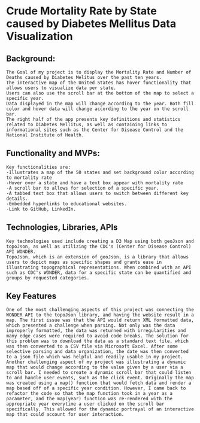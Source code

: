 # Crude Mortality Rate by State caused by Diabetes Mellitus Data Visualization

## Background: 
    The Goal of my project is to display the Mortality Rate and Number of Deaths caused by Diabetes Melitus over the past ten years. 
    The interactive map of the United States has hover functionality that allows users to visualize data per state.
    Users can also use the scroll bar at the bottom of the map to select a specific year.
    Data displayed in the map will change according to the year. Both fill color and hover data will change according to the year on the scroll bar.
    The right half of the app presents key definitions and statistics related to Diabetes Mellitus, as well as containing links to informational sites such as the Center for Disease Control and the National Institute of Health.

## Functionality and MVPs:
    Key functionalities are:
    -Illustrates a map of the 50 states and set background color according to mortality rate 
    -Hover over a state and have a text box appear with mortality rate
    -A scroll bar to allows for selection of a specific year. 
    -A tabbed text box that allows users to switch between different key details. 
    -Embedded hyperlinks to educational websites.
    -Link to GitHub, LinkedIn. 

<!-- ## Wireframe: 
![JS_Webframe](https://user-images.githubusercontent.com/107147187/184403472-8aa51e1d-9bcc-4924-a9f5-7e885460fba6.png) -->

## Technologies, Libraries, APIs
    Key technologies used include creating a D3 Map using both geoJson and topoJson, as well as utilizing the CDC's (Center for Disease Control) API WONDER.
    TopoJson, which is an extension of geoJson, is a library that allows users to depict maps as specific shapes and grants ease in illustrating topographical representations. When combined with an API such as CDC's WONDER, data for a specific state can be quantified and groups by requested categories. 

## Key Features
    One of the most challenging aspects of this project was connecting the WONDER API to the topoJson library, and having the website result in a map. The first issue was that the API would return XML formatted data, which presented a challenge when parsing. Not only was the data improperly formatted, the data was returned with irregularities and many edge cases were required to avoid code breaks. The solution for this problem was to download the data as a standard text file, which was then converted to a CSV file via Microsoft Excel. After some selective parsing and data organization, the date was then converted to a json file which was helpful and readily usable in my project. 
    Another challenging aspect of my project was illustrating a dynamic map that would change according to the value given by a user via a scroll bar. I needed to create a dynamic scroll bar that could listen to and handle user events, such as the click event. Originally the map was created using a map() function that would fetch data and render a map based off of a specific year condition. However, I came back to refactor the code so that the map function took in a year as a parameter, and the map(year) function was re-rendered with the appropriate year everytime a user clicked on the scroll bar specifically. This allowed for the dynamic portrayal of an interactive map that could account for user interaction.  


